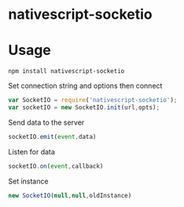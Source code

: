 # nativescript-socketio
# Usage
```
npm install nativescript-socketio
```
Set connection string and options then connect
```js
var SocketIO = require('nativescript-socketio');
var socketIO = new SocketIO.init(url,opts);
```

Send data to the server
```js
socketIO.emit(event,data)
```
Listen for data 
```js
socketIO.on(event,callback)
```
Set instance
```js
new SocketIO(null,null,oldInstance)
```